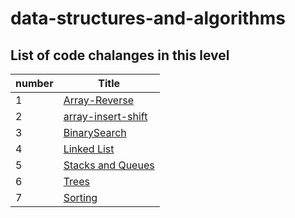 # data-structures-and-algorithms

## List of code chalanges in this level

|number  |Title   |
|--------|--------|
|1       |[Array-Reverse](array-reverse/array-reverse.md)|
|2       |[array-insert-shift](array-insert-shift/array-insert-shift.md)|
|3       |[BinarySearch](array-binary-search/binarySearch.md)|
|4       |[Linked List](linked-list/README.md)|
|5       |[Stacks and Queues](stack-and-queue/README.md)|
|6       |[Trees](trees/README.md)|
|7       |[Sorting](sorting/README.md)|
